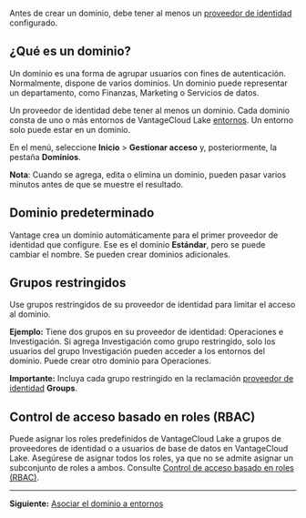 Antes de crear un dominio, debe tener al menos un [proveedor de identidad](whf1680184025148.md) configurado.

¿Qué es un dominio?
-------------------

Un dominio es una forma de agrupar usuarios con fines de autenticación. Normalmente, dispone de varios dominios. Un dominio puede representar un departamento, como Finanzas, Marketing o Servicios de datos.

Un proveedor de identidad debe tener al menos un dominio. Cada dominio consta de uno o más entornos de VantageCloud Lake [entornos](sbt1640280496980.md). Un entorno solo puede estar en un dominio.

En el menú, seleccione **Inicio** \> **Gestionar acceso** y, posteriormente, la pestaña **Dominios**.

**Nota**: Cuando se agrega, edita o elimina un dominio, pueden pasar varios minutos antes de que se muestre el resultado.

Dominio predeterminado
----------------------

Vantage crea un dominio automáticamente para el primer proveedor de identidad que configure. Ese es el dominio **Estándar**, pero se puede cambiar el nombre. Se pueden crear dominios adicionales.

Grupos restringidos
-------------------

Use grupos restringidos de su proveedor de identidad para limitar el acceso al dominio.

**Ejemplo:** Tiene dos grupos en su proveedor de identidad: Operaciones e Investigación. Si agrega Investigación como grupo restringido, solo los usuarios del grupo Investigación pueden acceder a los entornos del dominio. Puede crear otro dominio para Operaciones.

**Importante:** Incluya cada grupo restringido en la reclamación [proveedor de identidad](whf1680184025148.md) **Groups**.

Control de acceso basado en roles (RBAC)
----------------------------------------

Puede asignar los roles predefinidos de VantageCloud Lake a grupos de proveedores de identidad o a usuarios de base de datos en VantageCloud Lake. Asegúrese de asignar todos los roles, ya que no se admite asignar un subconjunto de roles a ambos. Consulte [Control de acceso basado en roles (RBAC)](https://docs.teradata.com/access/sources/dita/topic?dita:topicPath=jzo1722836167532.dita&utm_source=console&utm_medium=iph).

------------------------------------------------------------------------

**Siguiente:** [Asociar el dominio a entornos](jbj1680184191443.md)
